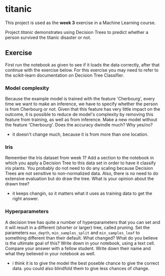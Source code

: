 # titanic

This project is used as the **week 3** exercise in a Machine Learning course.

Project *titanic* demonstrates using Decision Trees to predict whether a person survived the titanic disaster or not.

## Exercise

First run the notebook as given to see if it loads the data correctly, after that continue with the exercise below. For this exercise you may need to refer to the scikit-learn documentation on Decision Tree Classifier.

### Model complexity

Because the example model is trained with the feature 'Cherbourg', every time we want to make an inference, we have to specify whether the person is from Cherbourg or not. Given that this feature has very little impact on the outcome, it is possible to reduce de model's complexity by removing this feature from training, as well as from inference. Make a new model without the feature 'Cherbourg'. Does the accuracy dwindle much? Why yes/no?

- it doesn't change much, because it is from more than one location.

### Iris

Remember the Iris dataset from week 1? Add a section to the notebook in which you apply a Decision Tree to this data set in order to have it classify iris plants. You probably do not need to do any scaling because Decision Trees are not sensitive to non-normalized data. Also, there is no need to do extensive evaluation but do draw the tree. What is your opinion about the drawn tree?

- it keeps changin, so it matters what it uses as training data to get the right answer.

### Hyperparameters

A decision tree has quite a number of hyperparameters that you can set and it will result in a different (shorter or larger) tree, called pruning. Set the parameters `max_depth`, `min_samples_split` and `min_samples_leaf` to something different than their default. What changed? What do you believe is the ultimate goal of this? Write down in your notebook, using a text cell. Compare your answer with a fellow student. Write down their name and what they believed in your notebook as well.

- i think it is to give the model the best poseble chance to give the correct data. you could also blindfold them to give less chances of change.